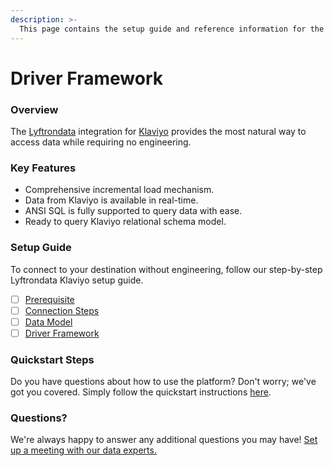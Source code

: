 ```yaml
---
description: >-
  This page contains the setup guide and reference information for the Klaviyo source connector.
---
```


# Driver Framework

### Overview

The [Lyftrondata](https://www.lyftrondata.com/) integration for [Klaviyo](https://www.lyftrondata.com/integration/marketing-analytics/klaviyo/) provides the most natural way to access data while requiring no engineering.

### Key Features

* Comprehensive incremental load mechanism.
* Data from Klaviyo is available in real-time.&#x20;
* ANSI SQL is fully supported to query data with ease.
* Ready to query Klaviyo relational schema model.

### Setup Guide

To connect to your destination without engineering, follow our step-by-step Lyftrondata Klaviyo setup guide.

* [ ] [Prerequisite](../prerequisite.md)
* [ ] [Connection Steps](../connection-steps.md)
* [ ] [Data Model](../data-model/erd.md)
* [ ] [Driver Framework](../driver-framework/)

### Quickstart Steps

Do you have questions about how to use the platform? Don't worry; we've got you covered. Simply follow the quickstart instructions [here](../driver-framework/README.md).

### Questions? <a href="#questions" id="questions"></a>

We're always happy to answer any additional questions you may have! [Set up a meeting with our data experts.](https://www.lyftrondata.com/book-a-meeting/)


